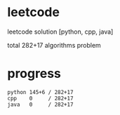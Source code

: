 # leetcode
leetcode solution [python, cpp, java]

total 282+17 algorithms problem
# progress	
	python 145+6 / 282+17
	cpp    0     / 282+17
	java   0     / 282+17
